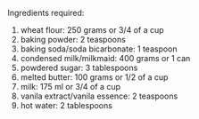 Ingredients required:

1) wheat flour: 250 grams or 3/4 of a cup
2) baking powder: 2 teaspoons
3) baking soda/soda bicarbonate: 1 teaspoon
4) condensed milk/milkmaid: 400 grams or 1 can
5) powdered sugar: 3 tablespoons
6) melted butter: 100 grams or 1/2 of a cup
7) milk: 175 ml or 3/4 of a cup
8) vanila extract/vanila essence: 2 teaspoons
9) hot water: 2 tablespoons